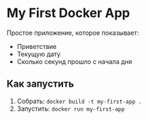 # My First Docker App

Простое приложение, которое показывает:
- Приветствие
- Текущую дату
- Сколько секунд прошло с начала дня

## Как запустить

1. Собрать: `docker build -t my-first-app .`
2. Запустить: `docker run my-first-app`